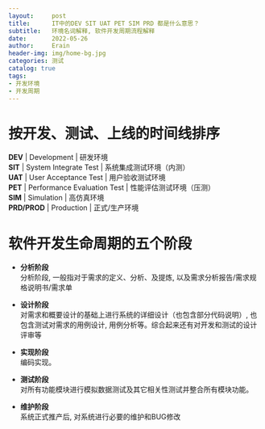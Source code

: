 ```yaml
---
layout:     post
title:      IT中的DEV SIT UAT PET SIM PRD 都是什么意思？
subtitle:   环境名词解释, 软件开发周期流程解释
date:       2022-05-26
author:     Erain
header-img: img/home-bg.jpg
categories: 测试
catalog: true
tags:
- 开发环境
- 开发周期
---
```


# 按开发、测试、上线的时间线排序

**DEV** | Development | 研发环境    
**SIT** | System Integrate Test | 系统集成测试环境（内测）  
**UAT** | User Acceptance Test | 用户验收测试环境   
**PET** | Performance Evaluation Test | 性能评估测试环境（压测）    
**SIM** | Simulation | 高仿真环境    
**PRD/PROD** | Production | 正式/生产环境

# 软件开发生命周期的五个阶段

- **分析阶段**     
  分析阶段, 一般指对于需求的定义、分析、及提炼, 以及需求分析报告/需求规格说明书/需求单

- **设计阶段**   
  对需求和概要设计的基础上进行系统的详细设计（也包含部分代码说明）, 也包含测试对需求的用例设计, 用例分析等。综合起来还有对开发和测试的设计评审等

- **实现阶段**    
  编码实现。

- **测试阶段**    
  对所有功能模块进行模拟数据测试及其它相关性测试并整合所有模块功能。

- **维护阶段**    
  系统正式推产后, 对系统进行必要的维护和BUG修改